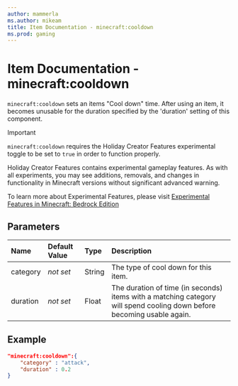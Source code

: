 ```yaml
---
author: mammerla
ms.author: mikeam
title: Item Documentation - minecraft:cooldown
ms.prod: gaming
---
```


# Item Documentation - minecraft:cooldown

`minecraft:cooldown` sets an items "Cool down" time. After using an item, it becomes unusable for the duration specified by the 'duration' setting of this component.

>[!IMPORTANT]
> `minecraft:cooldown` requires the Holiday Creator Features experimental toggle to be set to `true` in order to function properly.
>
>Holiday Creator Features contains experimental gameplay features. As with all experiments, you may see additions, removals, and changes in functionality in Minecraft versions without significant advanced warning.
>
>To learn more about Experimental Features, please visit [Experimental Features in Minecraft: Bedrock Edition](../../../../../Documents/ExperimentalFeaturesToggle.md)

## Parameters

|Name |Default Value  |Type  |Description  |
|:----------|:----------|:----------|:----------|
|category|*not set* |String | The type of cool down for this item.|
|duration |*not set*  |Float | The duration of time (in seconds) items with a matching category will spend cooling down before becoming usable again.|

## Example

```json
"minecraft:cooldown":{
    "category" : "attack",
    "duration" : 0.2
}
```
